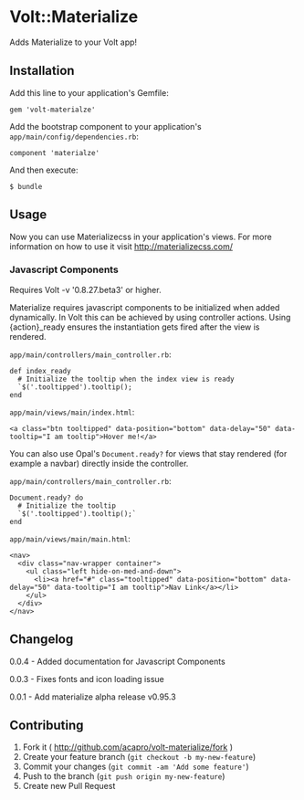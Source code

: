 # Volt::Materialize

Adds Materialize to your Volt app!

## Installation

Add this line to your application's Gemfile:

    gem 'volt-materialze'

Add the bootstrap component to your application's `app/main/config/dependencies.rb`:

    component 'materialze'

And then execute:

    $ bundle

## Usage

Now you can use Materializecss in your application's views. For more information on how to use it visit http://materializecss.com/

### Javascript Components

Requires Volt -v '0.8.27.beta3' or higher.

Materialize requires javascript components to be initialized when added dynamically.  In Volt this can be achieved by using controller actions.  Using {action}_ready ensures the instantiation gets fired after the view is rendered.

`app/main/controllers/main_controller.rb`:

    def index_ready
      # Initialize the tooltip when the index view is ready
      `$('.tooltipped').tooltip(); 
    end

`app/main/views/main/index.html`:

    <a class="btn tooltipped" data-position="bottom" data-delay="50" data-tooltip="I am tooltip">Hover me!</a>

You can also use Opal's `Document.ready?` for views that stay rendered (for example a navbar) directly inside the controller.

`app/main/controllers/main_controller.rb`:

    Document.ready? do
      # Initialize the tooltip
      `$('.tooltipped').tooltip();` 
    end

`app/main/views/main/main.html`:

    <nav>
      <div class="nav-wrapper container">
        <ul class="left hide-on-med-and-down">
          <li><a href="#" class="tooltipped" data-position="bottom" data-delay="50" data-tooltip="I am tooltip">Nav Link</a></li>
        </ul>
      </div>
    </nav>

## Changelog

0.0.4 - Added documentation for Javascript Components

0.0.3 - Fixes fonts and icon loading issue

0.0.1 - Add materialize alpha release v0.95.3

## Contributing

1. Fork it ( http://github.com/acapro/volt-materialize/fork )
2. Create your feature branch (`git checkout -b my-new-feature`)
3. Commit your changes (`git commit -am 'Add some feature'`)
4. Push to the branch (`git push origin my-new-feature`)
5. Create new Pull Request